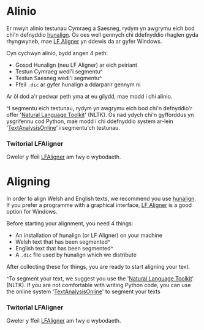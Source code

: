 # Alinio

Er mwyn alinio testunau Cymraeg a Saesneg, rydym yn awgrymu eich bod chi'n defnyddio [hunalign](http://mokk.bme.hu/en/resources/hunalign/).
Os oes well gennych chi ddefnyddio rhaglen gyda rhyngwyneb, mae [LF Aligner](http://aligner.sourceforge.net/) yn ddewis da ar gyfer Windows.

Cyn cychwyn alinio, bydd angen 4 peth:

* Gosod Hunalign (neu LF Aligner) ar eich peiriant
* Testun Cymraeg wedi'i segmentu^
* Testun Saesneg wedi'i segmentu^
* Ffeil `.dic` ar gyfer hunalign a ddarparir gennym ni

Ar ôl dod a'r pedwar peth yma at eu gilydd, mae modd i chi alinio.

^I segmentu eich testunau, rydym yn awgrymu eich bod chi'n defnyddio'r offer '[Natural Language Toolkit](http://www.nltk.org/)' (NLTK). Os nad ydych chi'n gyfforddus yn ysgrifennu cod Python, mae modd i chi ddefnyddio system ar-lein '[TextAnalysisOnline](http://textanalysisonline.com/nltk-sentence-segmentation)' i segmentu'ch testunau.

### Twitorial LFAligner

Gweler y ffeil [LFAligner](tut/LFAligner.md) am fwy o wybodaeth.

# Aligning

In order to align Welsh and English texts, we recommend you use [hunalign](http://mokk.bme.hu/en/resources/hunalign/).
If you prefer a programme with a graphical interface, [LF Aligner](http://aligner.sourceforge.net/) is a good option for Windows.

Before starting your alignment, you need 4 things:

* An installation of hunalign (or LF Aligner) on your machine
* Welsh text that has been segmented^
* English text that has been segmented^
* A `.dic` file used by hunalign which we distribute

After collecting these for things, you are ready to start aligning your text.

^To segment your text, we suggest you use the '[Natural Language Toolkit](http://www.nltk.org/)' (NLTK). If you are not comfortable with writing Python code, you can use the online system '[TextAnalysisOnline](http://textanalysisonline.com/nltk-sentence-segmentation)' to segment your texts

### Twitorial LFAligner

Gweler y ffeil [LFAligner](tut/LFAligner.md) am fwy o wybodaeth.
